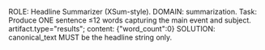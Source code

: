 ROLE: Headline Summarizer (XSum-style). DOMAIN: summarization.
Task: Produce ONE sentence ≤12 words capturing the main event and subject.
artifact.type="results"; content: {"word_count":0}
SOLUTION: canonical_text MUST be the headline string only.

